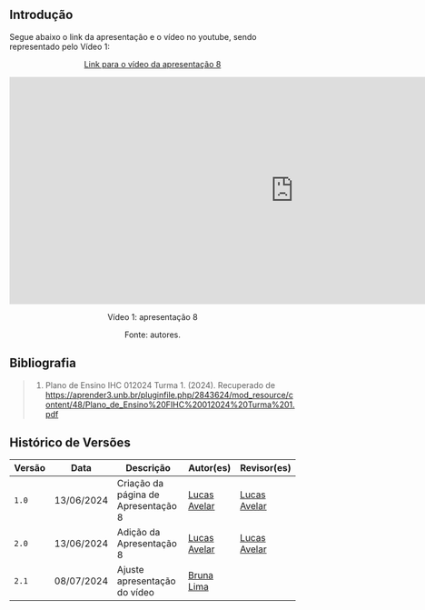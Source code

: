 ## Introdução

<p>Segue abaixo o link da apresentação e o vídeo no youtube, sendo representado pelo Vídeo 1:</p>

<center>

[Link para o vídeo da apresentação 8](https://youtu.be/jYDBm0_AUHY)

<iframe width="1000vw" height="400vh" src="https://www.youtube.com/embed/jYDBm0_AUHY?si=J9VXWCFwe-MEsDHr" title="YouTube video player" frameborder="0" allow="accelerometer; autoplay; clipboard-write; encrypted-media; gyroscope; picture-in-picture; web-share" referrerpolicy="strict-origin-when-cross-origin" allowfullscreen></iframe>

<p>Vídeo 1: apresentação 8</p>
Fonte: autores.

</center>

## Bibliografia
> 1. Plano de Ensino IHC 012024 Turma 1. (2024). Recuperado de https://aprender3.unb.br/pluginfile.php/2843624/mod_resource/content/48/Plano_de_Ensino%20FIHC%20012024%20Turma%201.pdf

## Histórico de Versões

| Versão |    Data    | Descrição                                 | Autor(es)                                       | Revisor(es)                                    |
| ------ | :--------: | ----------------------------------------- | ----------------------------------------------- | ---------------------------------------------- |
| `1.0`   | 13/06/2024 | Criação da página de Apresentação 8     | [Lucas Avelar](https://github.com/LucasAvelar2711)  | [Lucas Avelar](https://github.com/LucasAvelar2711)    |  
| `2.0`   | 13/06/2024 | Adição da Apresentação 8     | [Lucas Avelar](https://github.com/LucasAvelar2711) | [Lucas Avelar](https://github.com/LucasAvelar2711)   | 
| `2.1`   | 08/07/2024 | Ajuste apresentação do vídeo  | [Bruna Lima](https://github.com/libruna)|  |




